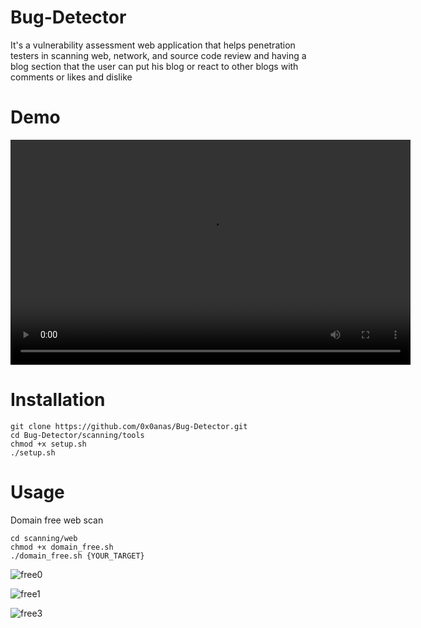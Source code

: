 # Bug-Detector
It's a vulnerability assessment web application that helps penetration testers in scanning web, network, and source code review 
and having a blog section that the user can put his blog or react to other blogs with comments or likes and dislike  

# Demo
<video width="640" height="360" controls>
  <source src="[your-video-file.mp4](https://github.com/Anas0x1/Bug-Detector/blob/main/20240302_031552.mp4)" type="video/mp4">
  Your browser does not support the video tag.
</video>




# Installation
```
git clone https://github.com/0x0anas/Bug-Detector.git
cd Bug-Detector/scanning/tools
chmod +x setup.sh
./setup.sh
```

# Usage
Domain free web scan
```
cd scanning/web
chmod +x domain_free.sh
./domain_free.sh {YOUR_TARGET}
```
![free0](https://github.com/0x0anas/Bug-Detector/assets/78263620/c7c6f738-53a4-4123-b67a-ff714efcca95)

![free1](https://github.com/0x0anas/Bug-Detector/assets/78263620/8b54a72a-04a8-4b52-b7bc-509eea6955f7)

![free3](https://github.com/0x0anas/Bug-Detector/assets/78263620/7904a60e-dd5a-4eed-b12b-296bcc2a6118)


